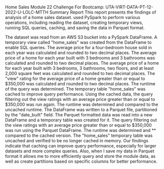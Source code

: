 Home Sales
Module 22 Challenge For Bootcamp: UTA-VIRT-DATA-PT-12-2022-U-LOLC-MTTH
Summary Report
This report presents the findings of analysis of a home sales dataset. used PySpark to perform various operations, including reading the dataset, creating temporary views, running SQL queries, caching, and saving the data in Parquet format.

The dataset was read from an AWS S3 bucket into a PySpark DataFrame.
A temporary view called "home_sales" was created from the DataFrame to enable SQL queries.
The average price for a four-bedroom house sold in each year was calculated and rounded to two decimal places.
The average price of a home for each year built with 3 bedrooms and 3 bathrooms was calculated and rounded to two decimal places.
The average price of a home for each year built with 3 bedrooms, 3 bathrooms, two floors, and at least 2,000 square feet was calculated and rounded to two decimal places.
The "view" rating for the average price of a home greater than or equal to $350,000 was calculated and rounded to two decimal places. The runtime of the query was determined.
The temporary table "home_sales" was cached to improve query performance.
Using the cached data, the query filtering out the view ratings with an average price greater than or equal to $350,000 was run again. The runtime was determined and compared to the uncached runtime.
The DataFrame was written to a Parquet file, partitioned by the "date_built" field.
The Parquet formatted data was read into a new DataFrame and a temporary table was created for it.
The query filtering out the view ratings with an average price greater than or equal to $350,000 was run using the Parquet DataFrame. The runtime was determined and ** compared to the cached version.
The "home_sales" temporary table was uncached and verified to be no longer cached in memory.
Our findings indicate that caching can improve query performance, especially for larger datasets and more complex queries. Also, when I save my data in Parquet format it allows me to more efficiently query and store the module data, as well as create partitions based on specific columns for better performance.